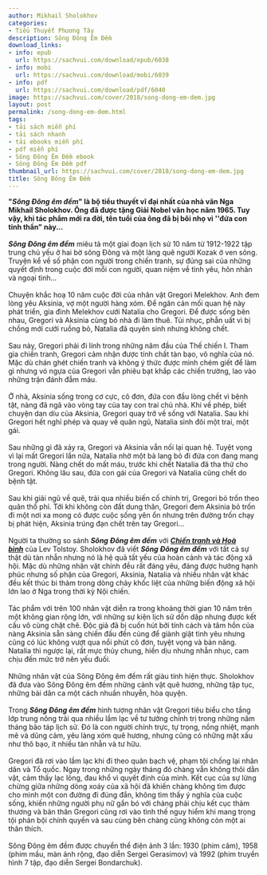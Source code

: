 ```yaml
---
author: Mikhail Sholokhov
categories:
- Tiểu Thuyết Phương Tây
description: Sông Đông Êm Đềm
download_links:
- info: epub
  url: https://sachvui.com/download/epub/6038
- info: mobi
  url: https://sachvui.com/download/mobi/6039
- info: pdf
  url: https://sachvui.com/download/pdf/6040
image: https://sachvui.com/cover/2018/song-dong-em-dem.jpg
layout: post
permalink: /song-dong-em-dem.html
tags:
- tải sách miễn phí
- tải sách nhanh
- tải ebooks miễn phí
- pdf miễn phí
- Sông Đông Êm Đềm ebook
- Sông Đông Êm Đềm pdf
thumbnail_url: https://sachvui.com/cover/2018/song-dong-em-dem.jpg
title: Sông Đông Êm Đềm
---
```


 <div class="item-desc text-justify"> <p><strong>"<em>Sông Đông êm đềm</em>" là bộ tiểu thuyết vĩ đại nhất của nhà văn Nga Mikhail Sholokhov. Ông đã được tặng Giải Nobel văn học năm 1965. Tuy vậy, khi tác phẩm mới ra đời, tên tuổi của ông đã bị bôi nhọ vì ''đứa con tinh thần" này...</strong><br><br><em><strong>Sông Đông êm đềm</strong></em> miêu tả một giai đoạn lịch sử 10 năm từ 1912-1922 tập trung chủ yếu ở hai bờ sông Đông và một làng quê người Kozak ở ven sông. Truyện kể về số phận con người trong chiến tranh, sự đúng sai của những quyết định trong cuộc đời mỗi con người, quan niệm về tình yêu, hôn nhân và ngoại tình...<br><br>Chuyện khắc hoạ 10 năm cuộc đời của nhân vật Gregori Melekhov. Anh đem lòng yêu Aksinia, vợ một người hàng xóm. Để ngăn cản mối quan hệ này phát triển, gia đình Melekhov cưới Natalia cho Gregori. Để được sống bên nhau, Gregori và Aksinia cùng bỏ nhà đi làm thuê. Tủi nhục, phẫn uất vì bị chồng mới cưới ruồng bỏ, Natalia đã quyên sinh nhưng không chết.<br><br>Sau này, Gregori phải đi lính trong những năm đầu của Thế chiến I. Tham gia chiến tranh, Gregori cảm nhận được tính chất tàn bạo, vô nghĩa của nó. Mặc dù chán ghét chiến tranh và không ý thức được mình chém giết để làm gì nhưng vó ngựa của Gregori vẫn phiêu bạt khắp các chiến trường, lao vào những trận đánh đẫm máu.<br><br>Ở nhà, Aksinia sống trong cơ cực, cô đơn, đứa con đầu lòng chết vì bệnh tật, nàng đã ngã vào vòng tay của tay con trai chủ nhà. Khi về phép, biết chuyện dan díu của Aksinia, Gregori quay trở về sống với Natalia. Sau khi Gregori hết nghỉ phép và quay về quân ngũ, Natalia sinh đôi một trai, một gái.<br><br>Sau những gì đã xảy ra, Gregori và Aksinia vẫn nối lại quan hệ. Tuyệt vọng vì lại mất Gregori lần nữa, Natalia nhờ một bà lang bỏ đi đứa con đang mang trong người. Nàng chết do mất máu, trước khi chết Natalia đã tha thứ cho Gregori. Không lâu sau, đứa con gái của Gregori và Natalia cũng chết do bệnh tật.<br><br>Sau khi giải ngũ về quê, trải qua nhiều biến cố chính trị, Gregori bỏ trốn theo quân thổ phỉ. Tới khi không còn đất dung thân, Gregori đem Aksinia bỏ trốn đi một nơi xa mong có được cuộc sống yên ổn nhưng trên đường trốn chạy bị phát hiện, Aksinia trúng đạn chết trên tay Gregori...<br><br>Người ta thường so sánh <strong><em>Sông Đông êm đềm</em></strong> với <strong><em><a href="https://sachvui.com/ebook/chien-tranh-va-hoa-binh-lev-tolstoy.2413.html">Chiến tranh và Hoà bình</a> </em></strong>của Lev Tolstoy. Sholokhov đã viết <em><strong>Sông Đông êm đềm</strong></em> với tất cả sự thật dù tàn nhẫn nhưng nó là hệ quả tất yếu của hoàn cảnh và tác động xã hội. Mặc dù những nhân vật chính đều rất đáng yêu, đáng được hưởng hạnh phúc nhưng số phận của Gregori, Aksinia, Natalia và nhiều nhân vật khác đều kết thúc bi thảm trong dòng chảy khốc liệt của những biến động xã hội lớn lao ở Nga trong thời kỳ Nội chiến.<br><br>Tác phẩm với trên 100 nhân vật diễn ra trong khoảng thời gian 10 năm trên một không gian rộng lớn, với những sự kiện lịch sử dồn dập nhưng được kết cấu vô cùng chặt chẽ. Độc giả đã bị cuốn hút bởi tính cách và tâm hồn của nàng Aksinia sẵn sàng chiến đấu đến cùng để giành giật tình yêu nhưng cũng có lúc không vượt qua nổi phút cô đơn, tuyệt vọng và bản năng. Natalia thì ngược lại, rất mực thủy chung, hiền dịu nhưng nhẫn nhục, cam chịu đến mức trở nên yếu đuối.<br><br>Những nhân vật của Sông Đông êm đềm rất giàu tính hiện thực. Sholokhov đã đưa vào Sông Đông êm đềm những cảnh vật quê hương, những tập tục, những bài dân ca một cách nhuần nhuyễn, hòa quyện.<br><br>Trong <em><strong>Sông Đông êm đềm</strong></em> hình tượng nhân vật Gregori tiêu biểu cho tầng lớp trung nông trải qua nhiều lầm lạc về tư tưởng chính trị trong những năm tháng bão táp lịch sử. Đó là con người chính trực, tự trọng, nồng nhiệt, mạnh mẽ và dũng cảm, yêu làng xóm quê hương, nhưng cũng có những mặt xấu như thô bạo, ít nhiều tàn nhẫn và tư hữu.<br><br>Gregori đã rơi vào lầm lạc khi đi theo quân bạch vệ, phạm tội chống lại nhân dân và Tổ quốc. Ngay trong những ngày tháng đó chàng vẫn không thôi dằn vặt, cảm thấy lạc lõng, đau khổ vì quyết định của mình. Kết cục của sự lừng chừng giữa những dòng xoáy của xã hội đã khiến chàng không tìm được cho mình một con đường đi đúng đắn, không tìm thấy ý nghĩa của cuộc sống, khiến những người phụ nữ gắn bó với chàng phải chịu kết cục thảm thương và bản thân Gregori cũng rơi vào tình thế nguy hiểm khi mang trọng tội phản bội chính quyền và sau cùng bên chàng cũng không còn một ai thân thích.<br><br>Sông Đông êm đềm được chuyển thể điện ảnh 3 lần: 1930 (phim câm), 1958 (phim mầu, màn ảnh rộng, đạo diễn Sergei Gerasimov) và 1992 (phim truyền hình 7 tập, đạo diễn Sergei Bondarchuk). </p> </div>
